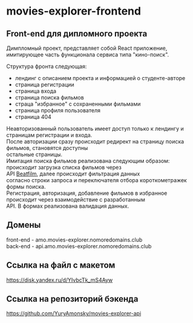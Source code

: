 # movies-explorer-frontend

## Front-end для дипломного проекта  
  
Димпломный проект, представляет собой React приложение, имитирующее часть функционала
сервиса типа "кино-поиск".  

Структура фронта следующая:  
- лендинг c описанием проекта и информацией о студенте-авторе  
- страница регистрации  
- страница входа  
- страница поиска фильмов  
- страца "избранное" с сохраненными фильмами  
- страница профиля пользователя  
- страница 404  

Неавторизованный пользователь имеет доступ только к лендингу и страницам регистрации и входа.  
После авторизации сразу происходит редирект на страницу поиска фильмов, становятся доступны  
остальные страницы.  
Имитация поиска фильмов реализована следующим образом: происходит загрузка списка фильмов через  
API [Beatfilm](https://api.nomoreparties.co/beatfilm-movies), далее происходит фильтрация данных  
согласно строки запроса и переключателя отбора короткометражек формы поиска.  
Регистрация, авторизация, добавление фильмов в избранное происходит через взаимодействие с разработанным  
API.
В формах реализована валидация данных.

## Домены

front-end - amo.movies-explorer.nomoredomains.club  
back-end - api.amo.movies-explorer.nomoredomains.club

## Ссылка на файл с макетом

https://disk.yandex.ru/d/YIvbcTk_mS4Ayw  
  
## Ccылка на репозиторий бэкенда  

https://github.com/YuryAmonsky/movies-explorer-api
